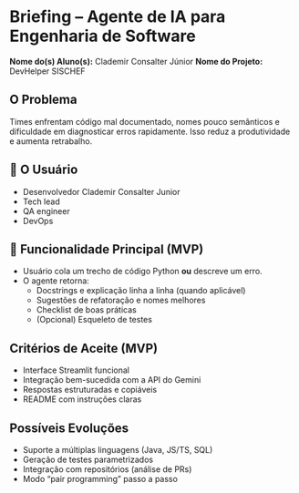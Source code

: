 # Briefing – Agente de IA para Engenharia de Software

**Nome do(s) Aluno(s):** Clademir Consalter Júnior
**Nome do Projeto:** DevHelper SISCHEF

## O Problema
Times enfrentam código mal documentado, nomes pouco semânticos e dificuldade em diagnosticar erros rapidamente. Isso reduz a produtividade e aumenta retrabalho.

## 👤 O Usuário
- Desenvolvedor Clademir Consalter Junior
- Tech lead
- QA engineer
- DevOps

## 🧩 Funcionalidade Principal (MVP)
- Usuário cola um trecho de código Python **ou** descreve um erro.
- O agente retorna:
  - Docstrings e explicação linha a linha (quando aplicável)
  - Sugestões de refatoração e nomes melhores
  - Checklist de boas práticas
  - (Opcional) Esqueleto de testes

## Critérios de Aceite (MVP)
- Interface Streamlit funcional
- Integração bem-sucedida com a API do Gemini
- Respostas estruturadas e copiáveis
- README com instruções claras

## Possíveis Evoluções
- Suporte a múltiplas linguagens (Java, JS/TS, SQL)
- Geração de testes parametrizados
- Integração com repositórios (análise de PRs)
- Modo “pair programming” passo a passo
